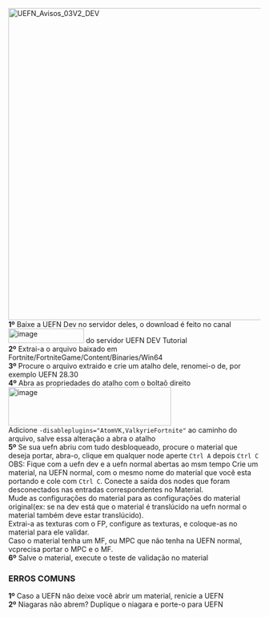<img width="663,5" height="623" alt="UEFN_Avisos_03V2_DEV" src="https://github.com/user-attachments/assets/aedabc0a-a836-4173-ae85-6eb04ca7dd2c" /> </br>
**1º** Baixe a UEFN Dev no servidor deles, o download é feito no canal <img width="151,5" height="29" alt="image" src="https://github.com/user-attachments/assets/5447db4a-e2bd-46f1-b068-e572fd771a81" /> do servidor
UEFN DEV Tutorial</br>
**2º** Extrai-a o arquivo baixado em Fortnite/FortniteGame/Content/Binaries/Win64</br>
**3º** Procure o arquivo extraido e crie um atalho dele, renomei-o de, por exemplo UEFN 28.30</br>
**4º** Abra as propriedades do atalho com o boltaõ direito </br>
<img width="325" height="77" alt="image" src="https://github.com/user-attachments/assets/487e3092-09ee-481d-a911-865ed6ee40ed" /> </br>
Adicione `-disableplugins="AtomVK,ValkyrieFortnite"` ao caminho do arquivo, salve essa alteração a abra o atalho </br>
**5º** Se sua uefn abriu com tudo desbloqueado, procure o material que deseja portar, abra-o, clique em qualquer node aperte `Ctrl A` depois `Ctrl C`
OBS: Fique com a uefn dev e a uefn normal abertas ao msm tempo
Crie um material, na UEFN normal, com o mesmo nome do material que você esta portando e cole com `Ctrl C`.
Conecte a saída dos nodes que foram desconectados nas entradas correspondentes no Material. </br>
Mude as configurações do material para as configurações do material original(ex: se na dev está que o material é translúcido na uefn normal o material também deve estar translúcido). </br>
Extrai-a as texturas com o FP, configure as texturas, e coloque-as no material para ele validar. </br>
Caso o material tenha um MF, ou MPC que não tenha na UEFN normal, vcprecisa portar o MPC e o MF. </br>
**6º** Salve o material, execute o teste de validação no material  </br>
### **ERROS COMUNS** </br>
**1º**  Caso a UEFN não deixe você abrir um material, renicie a UEFN </br>
**2º** Niagaras não abrem? Duplique o niagara e porte-o para UEFN</br>
